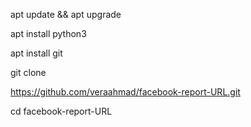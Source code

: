 apt update && apt upgrade


apt install python3

apt install git

git clone

https://github.com/veraahmad/facebook-report-URL.git

cd facebook-report-URL


